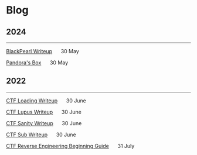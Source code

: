# Blog

## 2024

---

[BlackPearl Writeup](blog/network_writeups/2024-03-30-blackpearl.md)&nbsp;&nbsp;&nbsp;&nbsp;&nbsp;&nbsp;30 May


[Pandora's Box](blog/2024-03-30-pandoras-box.md)&nbsp;&nbsp;&nbsp;&nbsp;&nbsp;&nbsp;30 May



## 2022

---

[CTF Loading Writeup](blog/ctf_writeups/2022-06-30-loading.md)&nbsp;&nbsp;&nbsp;&nbsp;&nbsp;&nbsp;30 June

[CTF Lupus Writeup](blog/ctf_writeups/2022-06-30-lupus.md)&nbsp;&nbsp;&nbsp;&nbsp;&nbsp;&nbsp;30 June

[CTF Sanity Writeup](blog/ctf_writeups/2022-06-30-sanity.md)&nbsp;&nbsp;&nbsp;&nbsp;&nbsp;&nbsp;30 June

[CTF Sub Writeup](blog/ctf_writeups/2022-06-30-sub.md)&nbsp;&nbsp;&nbsp;&nbsp;&nbsp;&nbsp;30 June

[CTF Reverse Engineering Beginning Guide](blog/2022-06-31-reverse-engineering-beginning-guide.md)&nbsp;&nbsp;&nbsp;&nbsp;&nbsp;&nbsp;31 July
